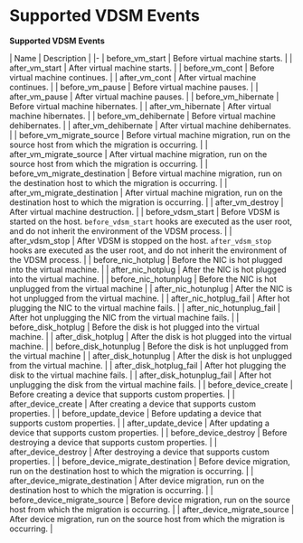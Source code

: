 # Supported VDSM Events

**Supported VDSM Events**

| Name | Description |
|-
| before_vm_start | Before virtual machine starts. |
| after_vm_start | After virtual machine starts. |
| before_vm_cont | Before virtual machine continues. |
| after_vm_cont | After virtual machine continues. |
| before_vm_pause | Before virtual machine pauses. |
| after_vm_pause | After virtual machine pauses. |
| before_vm_hibernate | Before virtual machine hibernates. |
| after_vm_hibernate | After virtual machine hibernates. |
| before_vm_dehibernate | Before virtual machine dehibernates. |
| after_vm_dehibernate | After virtual machine dehibernates. |
| before_vm_migrate_source | Before virtual machine migration, run on the source host from which the migration is occurring. |
| after_vm_migrate_source | After virtual machine migration, run on the source host from which the migration is occurring. |
| before_vm_migrate_destination | Before virtual machine migration, run on the destination host to which the migration is occurring. |
| after_vm_migrate_destination | After virtual machine migration, run on the destination host to which the migration is occurring. |
| after_vm_destroy | After virtual machine destruction. |
| before_vdsm_start | Before VDSM is started on the host. `before_vdsm_start` hooks are executed as the user root, and do not inherit the environment of the VDSM process. |
| after_vdsm_stop | After VDSM is stopped on the host. `after_vdsm_stop` hooks are executed as the user root, and do not inherit the environment of the VDSM process. |
| before_nic_hotplug | Before the NIC is hot plugged into the virtual machine. |
| after_nic_hotplug | After the NIC is hot plugged into the virtual machine. |
| before_nic_hotunplug | Before the NIC is hot unplugged from the virtual machine |
| after_nic_hotunplug | After the NIC is hot unplugged from the virtual machine. |
| after_nic_hotplug_fail | After hot plugging the NIC to the virtual machine fails. |
| after_nic_hotunplug_fail | After hot unplugging the NIC from the virtual machine fails. |
| before_disk_hotplug | Before the disk is hot plugged into the virtual machine. |
| after_disk_hotplug | After the disk is hot plugged into the virtual machine. |
| before_disk_hotunplug | Before the disk is hot unplugged from the virtual machine |
| after_disk_hotunplug | After the disk is hot unplugged from the virtual machine. |
| after_disk_hotplug_fail | After hot plugging the disk to the virtual machine fails. |
| after_disk_hotunplug_fail | After hot unplugging the disk from the virtual machine fails. |
| before_device_create | Before creating a device that supports custom properties. |
| after_device_create | After creating a device that supports custom properties. |
| before_update_device | Before updating a device that supports custom properties. |
| after_update_device | After updating a device that supports custom properties. |
| before_device_destroy | Before destroying a device that supports custom properties. |
| after_device_destroy | After destroying a device that supports custom properties. |
| before_device_migrate_destination | Before device migration, run on the destination host to which the migration is occurring. |
| after_device_migrate_destination | After device migration, run on the destination host to which the migration is occurring. |
| before_device_migrate_source | Before device migration, run on the source host from which the migration is occurring. |
| after_device_migrate_source | After device migration, run on the source host from which the migration is occurring. |
